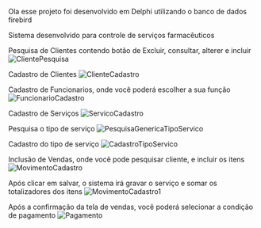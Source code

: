 Ola esse projeto foi desenvolvido em Delphi utilizando o banco de dados firebird

Sistema desenvolvido para controle de serviços farmacêuticos

Pesquisa de Clientes contendo botão de Excluir, consultar, alterer e incluir
![ClientePesquisa](https://github.com/Lucas6566/Farmacia/assets/89346011/965e3efb-193c-4494-90d0-b5e2f3e4739c)

Cadastro de Clientes
![ClienteCadastro](https://github.com/Lucas6566/Farmacia/assets/89346011/2d6cd1ed-f1ef-44c4-b66b-642bea1e0b52)

Cadastro de Funcionarios, onde você poderá escolher a sua função 
![FuncionarioCadastro](https://github.com/Lucas6566/Farmacia/assets/89346011/b774de7e-1e4e-4c46-830d-d671c7390814)

Cadastro de Serviços
![ServicoCadastro](https://github.com/Lucas6566/Farmacia/assets/89346011/cba7051f-6e46-453a-aeab-aeb6b9c73aae)

Pesquisa o tipo de serviço
![PesquisaGenericaTipoServico](https://github.com/Lucas6566/Farmacia/assets/89346011/b3260ef8-34a4-47c3-bc11-4517063e5755)

Cadastro do tipo de serviço
![CadastroTipoServico](https://github.com/Lucas6566/Farmacia/assets/89346011/59abc881-1384-4f3a-83b9-9b9b92ac540f)

Inclusão de Vendas, onde você pode pesquisar cliente, e incluir os itens 
![MovimentoCadastro](https://github.com/Lucas6566/Farmacia/assets/89346011/e0e1326b-093b-4bd7-b033-7956223bc9ed)

Após clicar em salvar, o sistema irá gravar o serviço e somar os totalizadores dos itens
![MovimentoCadastro1](https://github.com/Lucas6566/Farmacia/assets/89346011/35478ca9-eae4-43ac-8917-7032f3f2c69c)

Após a confirmação da tela de vendas, você poderá selecionar a condição de pagamento 
![Pagamento](https://github.com/Lucas6566/Farmacia/assets/89346011/707d8215-196e-48f3-b2e5-17b146f13ff5)


